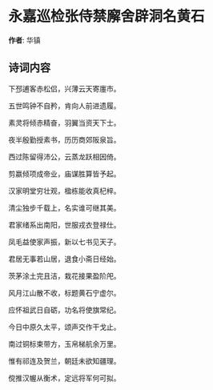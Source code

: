 # 永嘉巡检张侍禁廨舍辟洞名黄石

**作者**: 华镇

## 诗词内容

下邳逋客赤松侣，兴薄云天寄廛市。

五世鸣钟不自矜，肯向人前进遗履。

素灵将倾赤精奋，羽翼当资天下士。

夜半殷勤授素书，历历商郊阪泉旨。

西过陈留得沛公，云蒸龙跃相因倚。

剪嬴倾项成帝业，庙谋胜算皆予起。

汉家明堂穷壮观，楹栋能收真杞梓。

清尘独步千载上，名实谁可继其美。

君家绪系出南阳，世服戎衣登禄仕。

凤毛益使家声振，新以七书见天子。

君居无事若山居，退食小斋日经始。

茨茅涂土完且洁，栽花接果盈阶戺。

风月江山散不收，标题黄石宁虚尔。

应怀祖武日自砺，功名将使旗常纪。

今日中原久太平，颂声交作干戈止。

南过铜标束带方，玉帛梯航余万里。

惟有祁连及贺兰，朝廷未欲知疆理。

傥推汉幄从衡术，定远将军何可拟。

